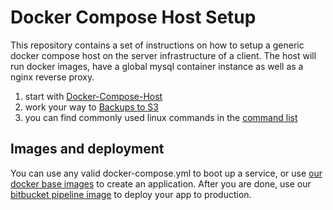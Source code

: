 # Docker Compose Host Setup
This repository contains a set of instructions on how to setup a generic docker compose host
on the server infrastructure of a client. The host will run docker images, have a global mysql container
instance as well as a nginx reverse proxy.

1. start with [Docker-Compose-Host](Docker-Compose-Host/README.md)
2. work your way to [Backups to S3](Backup-To-S3/README.md)
3. you can find commonly used linux commands in the [command list](Commands/README.md)

## Images and deployment
You can use any valid docker-compose.yml to boot up a service, or use [our docker base images](https://github.com/labor-digital/docker-base-images) to create an application.
After you are done, use our [bitbucket pipeline image](https://github.com/labor-digital/bitbucket-pipeline-images#deploy-docker-to-compose-host) to deploy your app to production.
